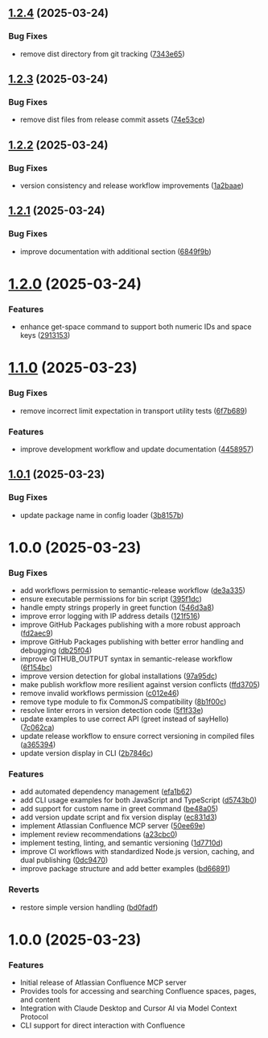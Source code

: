 ## [1.2.4](https://github.com/aashari/mcp-server-atlassian-confluence/compare/v1.2.3...v1.2.4) (2025-03-24)


### Bug Fixes

* remove dist directory from git tracking ([7343e65](https://github.com/aashari/mcp-server-atlassian-confluence/commit/7343e65746001cb3465f9d0b0db30297ee43fb09))

## [1.2.3](https://github.com/aashari/mcp-server-atlassian-confluence/compare/v1.2.2...v1.2.3) (2025-03-24)


### Bug Fixes

* remove dist files from release commit assets ([74e53ce](https://github.com/aashari/mcp-server-atlassian-confluence/commit/74e53cee60c6a7785561354c81cbdf611323df5a))

## [1.2.2](https://github.com/aashari/mcp-server-atlassian-confluence/compare/v1.2.1...v1.2.2) (2025-03-24)


### Bug Fixes

* version consistency and release workflow improvements ([1a2baae](https://github.com/aashari/mcp-server-atlassian-confluence/commit/1a2baae4326163c8caf4fa4cfeb9f4b8028d2b5a))

## [1.2.1](https://github.com/aashari/mcp-server-atlassian-confluence/compare/v1.2.0...v1.2.1) (2025-03-24)


### Bug Fixes

* improve documentation with additional section ([6849f9b](https://github.com/aashari/mcp-server-atlassian-confluence/commit/6849f9b2339c049e0017ef40aedadd184350cee0))

# [1.2.0](https://github.com/aashari/mcp-server-atlassian-confluence/compare/v1.1.0...v1.2.0) (2025-03-24)


### Features

* enhance get-space command to support both numeric IDs and space keys ([2913153](https://github.com/aashari/mcp-server-atlassian-confluence/commit/29131536f302abf1923c0c6521d544c51ad222fa))

# [1.1.0](https://github.com/aashari/mcp-server-atlassian-confluence/compare/v1.0.1...v1.1.0) (2025-03-23)


### Bug Fixes

* remove incorrect limit expectation in transport utility tests ([6f7b689](https://github.com/aashari/mcp-server-atlassian-confluence/commit/6f7b689a7eb5db8a8592db88e7fa27ac04d641c8))


### Features

* improve development workflow and update documentation ([4458957](https://github.com/aashari/mcp-server-atlassian-confluence/commit/445895777be6287a624cb19b8cd8a12590a28c7b))

## [1.0.1](https://github.com/aashari/mcp-server-atlassian-confluence/compare/v1.0.0...v1.0.1) (2025-03-23)

### Bug Fixes

- update package name in config loader ([3b8157b](https://github.com/aashari/mcp-server-atlassian-confluence/commit/3b8157b076441e4dde562cddfe31671f3696434d))

# 1.0.0 (2025-03-23)

### Bug Fixes

- add workflows permission to semantic-release workflow ([de3a335](https://github.com/aashari/mcp-server-atlassian-confluence/commit/de3a33510bd447af353444db1fcb58e1b1aa02e4))
- ensure executable permissions for bin script ([395f1dc](https://github.com/aashari/mcp-server-atlassian-confluence/commit/395f1dcb5f3b5efee99048d1b91e3b083e9e544f))
- handle empty strings properly in greet function ([546d3a8](https://github.com/aashari/mcp-server-atlassian-confluence/commit/546d3a84209e1065af46b2213053f589340158df))
- improve error logging with IP address details ([121f516](https://github.com/aashari/mcp-server-atlassian-confluence/commit/121f51655517ddbea7d25968372bd6476f1b3e0f))
- improve GitHub Packages publishing with a more robust approach ([fd2aec9](https://github.com/aashari/mcp-server-atlassian-confluence/commit/fd2aec9926cf99d301cbb2b5f5ca961a6b6fec7e))
- improve GitHub Packages publishing with better error handling and debugging ([db25f04](https://github.com/aashari/mcp-server-atlassian-confluence/commit/db25f04925e884349fcf3ab85316550fde231d1f))
- improve GITHUB_OUTPUT syntax in semantic-release workflow ([6f154bc](https://github.com/aashari/mcp-server-atlassian-confluence/commit/6f154bc43f42475857e9256b0a671c3263dc9708))
- improve version detection for global installations ([97a95dc](https://github.com/aashari/mcp-server-atlassian-confluence/commit/97a95dca61d8cd7a86c81bde4cb38c509b810dc0))
- make publish workflow more resilient against version conflicts ([ffd3705](https://github.com/aashari/mcp-server-atlassian-confluence/commit/ffd3705bc064ee9135402052a0dc7fe32645714b))
- remove invalid workflows permission ([c012e46](https://github.com/aashari/mcp-server-atlassian-confluence/commit/c012e46a29070c8394f7ab596fe7ba68c037d3a3))
- remove type module to fix CommonJS compatibility ([8b1f00c](https://github.com/aashari/mcp-server-atlassian-confluence/commit/8b1f00c37467bc676ad8ec9ab672ba393ed084a9))
- resolve linter errors in version detection code ([5f1f33e](https://github.com/aashari/mcp-server-atlassian-confluence/commit/5f1f33e88ae843b7a0d708899713be36fcd2ec2e))
- update examples to use correct API (greet instead of sayHello) ([7c062ca](https://github.com/aashari/mcp-server-atlassian-confluence/commit/7c062ca42765c659f018f990f4b1ec563d1172d3))
- update release workflow to ensure correct versioning in compiled files ([a365394](https://github.com/aashari/mcp-server-atlassian-confluence/commit/a365394b8596defa33ff5a44583d52e2c43f0aa3))
- update version display in CLI ([2b7846c](https://github.com/aashari/mcp-server-atlassian-confluence/commit/2b7846cbfa023f4b1a8c81ec511370fa8f5aaf33))

### Features

- add automated dependency management ([efa1b62](https://github.com/aashari/mcp-server-atlassian-confluence/commit/efa1b6292e0e9b6efd0d43b40cf7099d50769487))
- add CLI usage examples for both JavaScript and TypeScript ([d5743b0](https://github.com/aashari/mcp-server-atlassian-confluence/commit/d5743b07a6f2afe1c6cb0b03265228cba771e657))
- add support for custom name in greet command ([be48a05](https://github.com/aashari/mcp-server-atlassian-confluence/commit/be48a053834a1d910877864608a5e9942d913367))
- add version update script and fix version display ([ec831d3](https://github.com/aashari/mcp-server-atlassian-confluence/commit/ec831d3a3c966d858c15972365007f9dfd6115b8))
- implement Atlassian Confluence MCP server ([50ee69e](https://github.com/aashari/mcp-server-atlassian-confluence/commit/50ee69e37f4d453cb8f0447e10fa5708a787aa93))
- implement review recommendations ([a23cbc0](https://github.com/aashari/mcp-server-atlassian-confluence/commit/a23cbc0608a07e202396b3cd496c1f2078e304c1))
- implement testing, linting, and semantic versioning ([1d7710d](https://github.com/aashari/mcp-server-atlassian-confluence/commit/1d7710dfa11fd1cb04ba3c604e9a2eb785652394))
- improve CI workflows with standardized Node.js version, caching, and dual publishing ([0dc9470](https://github.com/aashari/mcp-server-atlassian-confluence/commit/0dc94705c81067d7ff63ab978ef9e6a6e3f75784))
- improve package structure and add better examples ([bd66891](https://github.com/aashari/mcp-server-atlassian-confluence/commit/bd668915bde84445161cdbd55ff9da0b0af51944))

### Reverts

- restore simple version handling ([bd0fadf](https://github.com/aashari/mcp-server-atlassian-confluence/commit/bd0fadfa8207b4a7cf472c3b9f4ee63d8e36189d))

# 1.0.0 (2025-03-23)

### Features

- Initial release of Atlassian Confluence MCP server
- Provides tools for accessing and searching Confluence spaces, pages, and content
- Integration with Claude Desktop and Cursor AI via Model Context Protocol
- CLI support for direct interaction with Confluence
